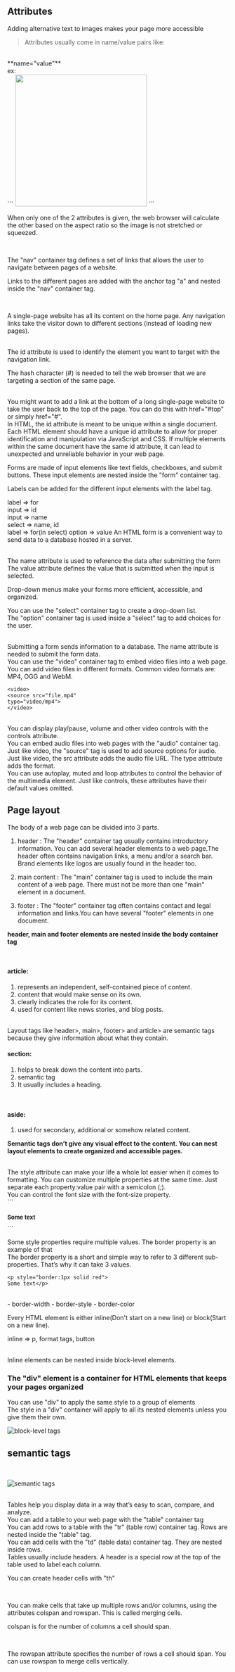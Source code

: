 ## Attributes
Adding alternative text to images makes your page more accessible

> Attributes usually come in name/value pairs like:
<br>
**name="value"**
<br>
ex:
<br>
```
<img src="http://www.img.png" width="300">
```

<br>

When only one of the 2 attributes is given, the web browser will calculate the other based on the aspect ratio so the image is not stretched or squeezed.

<br>

The "nav" container tag defines a set of links that allows the user to navigate between pages of a website.

Links to the different pages are added with the anchor tag "a" and nested inside the "nav" container tag.

<br>

A single-page website has all its content on the home page. Any navigation links take the visitor down to different sections (instead of loading new pages).

<br>
The id attribute is used to identify the element you want to target with the navigation link. 

<br>

The hash character (#) is needed to tell the web browser that we are targeting a section of the same page. 

<br>
You might want to add a link at the bottom of a long single-page website to take the user back to the top of the page. You can do this with href="#top" or simply href="#".

<br>
 In HTML, the id attribute is meant to be unique within a single document. Each HTML element should have a unique id attribute to allow for proper identification and manipulation via JavaScript and CSS. If multiple elements within the same document have the same id attribute, it can lead to unexpected and unreliable behavior in your web page.

<br>

Forms are made of input elements like text fields, checkboxes, and submit buttons. These input elements are nested inside the "form" container tag.
<br>

Labels can be added for the different input elements with the label tag.

label => for
<br>
input => id
<br>
input => name
<br>
select => name, id
<br>
label => for(in select)
option => value
An HTML form is a convenient way to send data to a database hosted in a server.

<br>
The name attribute is used to reference the data after submitting the form 



<br>
The value attribute defines the value that is submitted when the input is selected.

<br>

Drop-down menus make your forms more efficient, accessible, and organized.

You can use the "select" container tag to create a drop-down list.
<br>
The "option" container tag is used inside a "select" tag to add choices for the user.

<br>
Submitting a form sends information to a database. The name attribute is needed to submit the form data.


<br>
You can use the "video" container tag to embed video files into a web page.

<br>
You can add video files in different formats. Common video formats are: MP4, OGG and WebM.

```
<video>
<source src="file.mp4"
type="video/mp4">
</video>

```
<br>
You can display play/pause, volume and other video controls with the controls attribute.

<br>
You can embed audio files into web pages with the "audio" container tag.

<br>
Just like video, the "source" tag is used to add source options for audio.

<br>
Just like video, the src attribute adds the audio file URL. The type attribute adds the format.

<br>
You can use autoplay, muted and loop attributes to control the behavior of the multimedia element. Just like controls, these attributes have their default values omitted.
<br>

## Page layout
The body of a web page can be divided into 3 parts.

1. header : The "header" container tag usually contains introductory information. You can add several header elements to a web page.The header often contains navigation links, a menu and/or a search bar. Brand elements like logos are usually found in the header too.






2. main content : The "main" container tag is used to include the main content of a web page. There must not be more than one "main" element in a document.




3. footer : The "footer" container tag often contains contact and legal information and links.You can have several "footer" elements in one document.

**header, main and footer elements are nested inside the body container tag**

<br>

#### article:
1. represents an independent, self-contained piece of content.
2. content that would make sense on its own.
3. clearly indicates the role for its content.
4. used for content like news stories, and blog posts.
<br>
Layout tags like header>, main>, footer> and article> are semantic tags because they give information about what they contain.
<br>

#### section: 
1. helps to break down the content into parts.
2. semantic tag
3. It usually includes a heading.
<br>


#### aside:
1. used for secondary, additional or somehow related content.


**Semantic tags don’t give any visual effect to the content. You can nest layout elements to create organized and accessible pages.**





<br>
The style attribute can make your life a whole lot easier when it comes to formatting. You can customize multiple properties at the same time. Just separate each property:value pair with a semicolon (;).

<br>
You can control the font size with the font-size property.

<br>
```
<h1 style="text-align:left; font-size:small">Some text</h1>
```

Some style properties require multiple values. The border property is an example of that
<br>
The border property is a short and simple way to refer to 3 different sub-properties. That’s why it can take 3 values.
<br>
```
<p style="border:1px solid red">
Some text</p>
```
<br>
- border-width
- border-style
- border-color

<br>

Every HTML element is either inline(Don't start on a new line) or block(Start on a new line).

inline => p, format tags, button


<br>
Inline elements can be nested inside block-level elements.

<br>

<h3>The "div" element is a container for HTML elements that keeps your pages organized

</h3>

You can use "div" to apply the same style to a group of elements
<br>
The style in a "div" container will apply to all its nested elements unless you give them their own.
<br>

<div strle = "text-align : center"> 

![block-level tags](block.png)

</div>


## semantic tags
<br>

![semantic tags](semantic.png)


<br>
Tables help you display data in a way that’s easy to scan, compare, and analyze.
<br>
You can add a table to your web page with the "table" container tag


<br>
You can add rows to a table with the "tr" (table row) container tag. Rows are nested inside the "table" tag.

<br>
You can add cells with the "td" (table data) container tag. They are nested inside rows.
<br>
Tables usually include headers. A header is a special row at the top of the table used to label each column. 

 

You can create header cells with "th"

<br>

You can make cells that take up multiple rows and/or columns, using the attributes colspan and rowspan. This is called merging cells.

 

colspan is for the number of columns a cell should span.

<br>

The rowspan attribute specifies the number of rows a cell should span. You can use rowspan to merge cells vertically.

